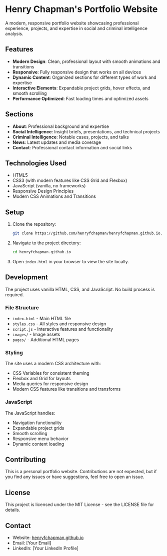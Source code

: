 # Henry Chapman's Portfolio Website

A modern, responsive portfolio website showcasing professional experience, projects, and expertise in social and criminal intelligence analysis.

## Features

- **Modern Design**: Clean, professional layout with smooth animations and transitions
- **Responsive**: Fully responsive design that works on all devices
- **Dynamic Content**: Organized sections for different types of work and expertise
- **Interactive Elements**: Expandable project grids, hover effects, and smooth scrolling
- **Performance Optimized**: Fast loading times and optimized assets

## Sections

- **About**: Professional background and expertise
- **Social Intelligence**: Insight briefs, presentations, and technical projects
- **Criminal Intelligence**: Notable cases, projects, and talks
- **News**: Latest updates and media coverage
- **Contact**: Professional contact information and social links

## Technologies Used

- HTML5
- CSS3 (with modern features like CSS Grid and Flexbox)
- JavaScript (vanilla, no frameworks)
- Responsive Design Principles
- Modern CSS Animations and Transitions

## Setup

1. Clone the repository:
   ```bash
   git clone https://github.com/henryfchapman/henryfchapman.github.io.git
   ```

2. Navigate to the project directory:
   ```bash
   cd henryfchapman.github.io
   ```

3. Open `index.html` in your browser to view the site locally.

## Development

The project uses vanilla HTML, CSS, and JavaScript. No build process is required.

### File Structure

- `index.html` - Main HTML file
- `styles.css` - All styles and responsive design
- `script.js` - Interactive features and functionality
- `images/` - Image assets
- `pages/` - Additional HTML pages

### Styling

The site uses a modern CSS architecture with:
- CSS Variables for consistent theming
- Flexbox and Grid for layouts
- Media queries for responsive design
- Modern CSS features like transitions and transforms

### JavaScript

The JavaScript handles:
- Navigation functionality
- Expandable project grids
- Smooth scrolling
- Responsive menu behavior
- Dynamic content loading

## Contributing

This is a personal portfolio website. Contributions are not expected, but if you find any issues or have suggestions, feel free to open an issue.

## License

This project is licensed under the MIT License - see the LICENSE file for details.

## Contact

- Website: [henryfchapman.github.io](https://henryfchapman.github.io)
- Email: [Your Email]
- LinkedIn: [Your LinkedIn Profile] 